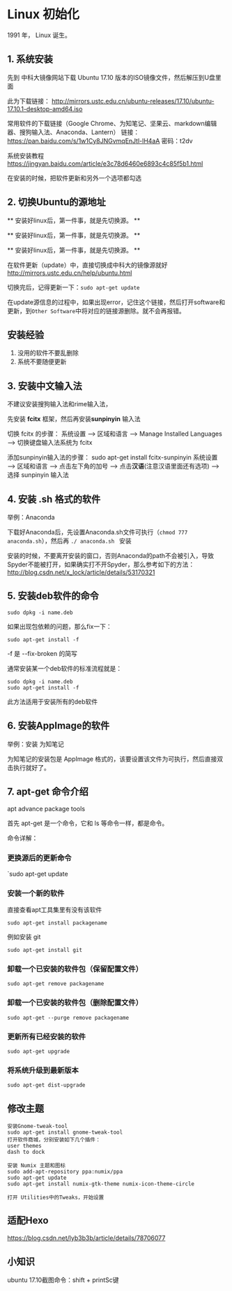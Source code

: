 # Linux 初始化
1991 年， Linux 诞生。

## 1. 系统安装

先到 中科大镜像网站下载 Ubuntu 17.10 版本的ISO镜像文件，然后解压到U盘里面

此为下载链接：
http://mirrors.ustc.edu.cn/ubuntu-releases/17.10/ubuntu-17.10.1-desktop-amd64.iso

常用软件的下载链接（Google Chrome、为知笔记、坚果云、markdown编辑器、搜狗输入法、Anaconda、Lantern）
链接：https://pan.baidu.com/s/1w1Cy8JNGvmqEnJtl-lH4aA 密码：t2dv

系统安装教程
https://jingyan.baidu.com/article/e3c78d6460e6893c4c85f5b1.html

在安装的时候，把软件更新和另外一个选项都勾选

## 2. 切换Ubuntu的源地址

** 安装好linux后，第一件事，就是先切换源。 **

** 安装好linux后，第一件事，就是先切换源。 **

** 安装好linux后，第一件事，就是先切换源。 **

在软件更新（update）中，直接切换成中科大的镜像源就好
http://mirrors.ustc.edu.cn/help/ubuntu.html 

切换完后，记得更新一下：`sudo apt-get update`

在update源信息的过程中，如果出现error，记住这个链接，然后打开software和更新，到`Other Software`中将对应的链接源删除。就不会再报错。

## 安装经验
1. 没用的软件不要乱删除
2. 系统不要随便更新

## 3. 安装中文输入法

不建议安装搜狗输入法和rime输入法，

先安装 **fcitx** 框架，然后再安装**sunpinyin** 输入法

切换 fcitx 的步骤：
系统设置 ——> 区域和语言 ——> Manage Installed Languages ——> 切换键盘输入法系统为 fcitx

添加sunpinyin输入法的步骤：
sudo apt-get install fcitx-sunpinyin
系统设置 ——> 区域和语言 ——> 点击左下角的加号 ——> 点击**汉语**(注意汉语里面还有选项) ——> 选择 sunpinyin 输入法

## 4. 安装 .sh 格式的软件 

举例：Anaconda

下载好Anaconda后，先设置Anaconda.sh文件可执行（`chmod 777 anaconda.sh`），然后再 `./ anaconda.sh ` 安装

安装的时候，不要离开安装的窗口，否则Anaconda的path不会被引入，导致Spyder不能被打开，如果确实打不开Spyder，那么参考如下的方法：http://blog.csdn.net/x_lock/article/details/53170321

## 5. 安装deb软件的命令

` sudo dpkg -i name.deb `

如果出现包依赖的问题，那么fix一下：

` sudo apt-get install -f `

 -f 是 --fix-broken  的简写

通常安装某一个deb软件的标准流程就是：
```
sudo dpkg -i name.deb
sudo apt-get install -f
```

此方法适用于安装所有的deb软件

## 6. 安装AppImage的软件

举例：安装  为知笔记

为知笔记的安装包是 AppImage 格式的，该要设置该文件为可执行，然后直接双击执行就好了。

## 7. apt-get 命令介绍

apt advance package tools

首先 apt-get 是一个命令，它和 ls 等命令一样，都是命令。

命令详解：

### 更换源后的更新命令

`sudo apt-get update

### 安装一个新的软件
直接查看apt工具集里有没有该软件

`sudo apt-get install packagename`

例如安装 git

`sudo apt-get install git`

### 卸载一个已安装的软件包（保留配置文件）

`sudo apt-get remove packagename`

### 卸载一个已安装的软件包（删除配置文件）

`sudo apt-get --purge remove packagename`

### 更新所有已经安装的软件

`sudo apt-get upgrade`

### 将系统升级到最新版本

`sudo apt-get dist-upgrade`

## 修改主题

```
安装Gnome-tweak-tool
sudo apt-get install gnome-tweak-tool
打开软件商城，分别安装如下几个插件：
user themes
dash to dock

安装 Numix 主题和图标
sudo add-apt-repository ppa:numix/ppa
sudo apt-get update
sudo apt-get install numix-gtk-theme numix-icon-theme-circle

打开 Utilities中的Tweaks，开始设置
```

## 适配Hexo

https://blog.csdn.net/lyb3b3b/article/details/78706077

## 小知识
ubuntu 17.10截图命令：shift + printSc键